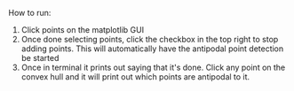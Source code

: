 How to run:
1. Click points on the matplotlib GUI
2. Once done selecting points, click the checkbox in the top right to stop
    adding points. This will automatically have the antipodal point detection be
    started
3. Once in terminal it prints out saying that it's done. Click any point on the 
    convex hull and it will print out which points are antipodal to it.